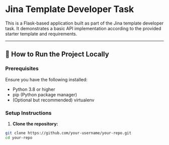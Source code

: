 # Jina Template Developer Task

This is a Flask-based application built as part of the Jina template developer task. It demonstrates a basic API implementation according to the provided starter template and requirements.

---

## 🚀 How to Run the Project Locally

### Prerequisites

Ensure you have the following installed:

- Python 3.8 or higher
- pip (Python package manager)
- (Optional but recommended) virtualenv

### Setup Instructions

1. **Clone the repository:**

```bash
git clone https://github.com/your-username/your-repo.git
cd your-repo
